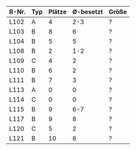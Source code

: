 R-Nr.|Typ|Plätze|&Oslash;-besetzt|Größe
-----|---|------|----------------|------
L102 |A  |4     |2-3             |?
L103 |B  |8     |6               |?
L104 |B  |5     |5               |?
L108 |B  |2     |1-2             |?
L109 |C  |4     |2               |?
L110 |B  |6     |2               |?
L111 |B  |7     |3               |?
L113 |A  |0     |0               |?
L114 |C  |0     |0               |?
L115 |B  |9     |6-7             |?
L117 |B  |9     |8               |?
L120 |C  |5     |2               |?
L121 |B  |10    |8               |?

